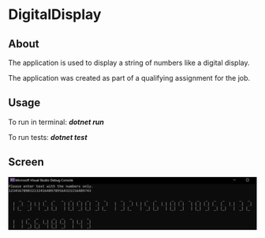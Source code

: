 # DigitalDisplay

## About
The application is used to display a string of numbers like a digital display.

The application was created as part of a qualifying assignment for the job.

## Usage
To run in terminal: ***dotnet run***

To run tests: ***dotnet test*** 

## Screen
![plot](./screen.png)
